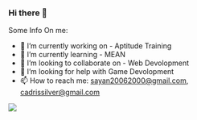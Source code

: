 ### Hi there 👋


[comment]: <**Cadris/Cadris** is a ✨ _special_ ✨ repository because its `README.md` (this file) appears on your GitHub profile.> 

Some Info On me:

- 🔭 I’m currently working on - Aptitude Training
- 🌱 I’m currently learning - MEAN
- 👯 I’m looking to collaborate on - Web Devolopment
- 🤔 I’m looking for help with Game Devolopment
- 📫 How to reach me: sayan20062000@gmail.com, cadrissilver@gmail.com

<img src="https://github-readme-stats.vercel.app/api?username=Cadris&&show_icons=true&title_color=ffffff&icon_color=bb2acf&text_color=daf7dc&bg_color=151515">

